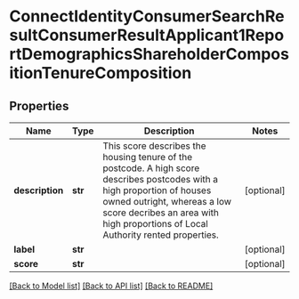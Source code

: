 # ConnectIdentityConsumerSearchResultConsumerResultApplicant1ReportDemographicsShareholderCompositionTenureComposition

## Properties
Name | Type | Description | Notes
------------ | ------------- | ------------- | -------------
**description** | **str** | This score describes the housing tenure of the postcode. A high score describes postcodes with a high proportion of houses owned outright, whereas a low score decribes an area with high proportions of Local Authority rented properties. | [optional] 
**label** | **str** |  | [optional] 
**score** | **str** |  | [optional] 

[[Back to Model list]](../README.md#documentation-for-models) [[Back to API list]](../README.md#documentation-for-api-endpoints) [[Back to README]](../README.md)

